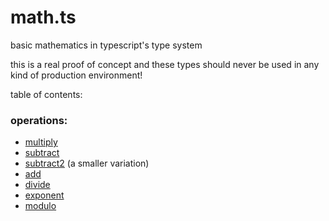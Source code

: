 # math.ts

basic mathematics in typescript's type system

this is a real proof of concept and these types should never be used in any kind of production environment!

table of contents:

### operations:

- [multiply](./operations/multiply.ts)
- [subtract](./operations/subtract.ts)
- [subtract2](./operations/subtract2.ts) (a smaller variation)
- [add](./operations/add.ts)
- [divide](./operations/divide.ts)
- [exponent](./operations/exponent.ts)
- [modulo](./operations/modulo.ts)
